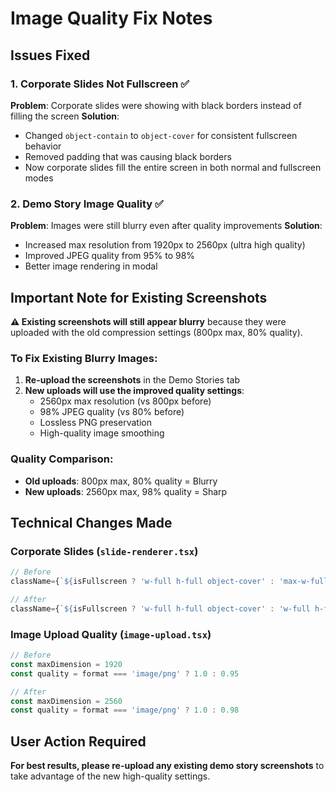 # Image Quality Fix Notes

## Issues Fixed

### 1. Corporate Slides Not Fullscreen ✅
**Problem**: Corporate slides were showing with black borders instead of filling the screen
**Solution**: 
- Changed `object-contain` to `object-cover` for consistent fullscreen behavior
- Removed padding that was causing black borders
- Now corporate slides fill the entire screen in both normal and fullscreen modes

### 2. Demo Story Image Quality ✅
**Problem**: Images were still blurry even after quality improvements
**Solution**:
- Increased max resolution from 1920px to 2560px (ultra high quality)
- Improved JPEG quality from 95% to 98%
- Better image rendering in modal

## Important Note for Existing Screenshots

**⚠️ Existing screenshots will still appear blurry** because they were uploaded with the old compression settings (800px max, 80% quality).

### To Fix Existing Blurry Images:

1. **Re-upload the screenshots** in the Demo Stories tab
2. **New uploads will use the improved quality settings**:
   - 2560px max resolution (vs 800px before)
   - 98% JPEG quality (vs 80% before)
   - Lossless PNG preservation
   - High-quality image smoothing

### Quality Comparison:
- **Old uploads**: 800px max, 80% quality = Blurry
- **New uploads**: 2560px max, 98% quality = Sharp

## Technical Changes Made

### Corporate Slides (`slide-renderer.tsx`)
```typescript
// Before
className={`${isFullscreen ? 'w-full h-full object-cover' : 'max-w-full max-h-full object-contain rounded-lg shadow-sm'}`}

// After  
className={`${isFullscreen ? 'w-full h-full object-cover' : 'w-full h-full object-cover'}`}
```

### Image Upload Quality (`image-upload.tsx`)
```typescript
// Before
const maxDimension = 1920
const quality = format === 'image/png' ? 1.0 : 0.95

// After
const maxDimension = 2560
const quality = format === 'image/png' ? 1.0 : 0.98
```

## User Action Required

**For best results, please re-upload any existing demo story screenshots** to take advantage of the new high-quality settings. 